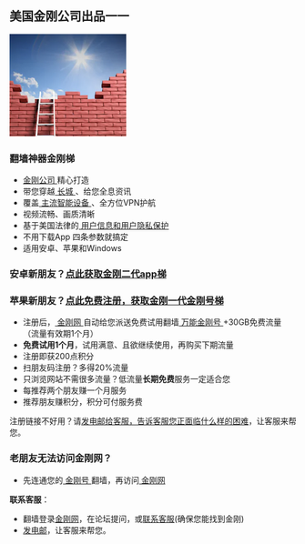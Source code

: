 ## 美国金刚公司出品一一

![image](l-w-s-athird.png)
### 翻墙神器金刚梯

- [ 金刚公司 ](https://github.com/a2zitpro/web/blob/master/a2zitpro.md)精心打造
- 带您穿越[ 长城 ](https://github.com/a2zitpro/web/blob/master/list_abcofvpn.md)、给您全息资讯
- 覆盖[ 主流智能设备 ](https://github.com/a2zitpro/web/blob/master/list_kkproducts&services.md)、全方位VPN护航
- 视频流畅、画质清晰
- 基于美国法律的[ 用户信息和用户隐私保护 ](https://github.com/a2zitpro/web/blob/master/Endusercontract.md)
- 不用下载App 四条参数就搞定
- 适用安卓、苹果和Windows

### 安卓新朋友？[点此获取金刚二代app梯](https://github.com/a2zitpro/web/blob/master/dlb.md)  
### 苹果新朋友？[点此免费注册，获取金刚一代金刚号梯](https://myfasttrack.org/midman/testfm.php)
* 注册后，[ 金刚网 ](https://github.com/a2zitpro/web/blob/master/kksitecn.md)自动给您派送免费试用翻墙[ 万能金刚号 ](https://github.com/a2zitpro/web/blob/master/multipurposekkid.md)+30GB免费流量（流量有效期1个月）<br>
* **免费试用1个月**，试用满意、且欲继续使用，再购买下期流量<br>
* 注册即获200点积分
* 扫朋友码注册？多得20%流量
* 只浏览网站不需很多流量？低流量**长期免费**服务一定适合您
* 每推荐两个朋友赚一个月服务
* 推荐朋友赚积分，积分可付服务费

注册链接不好用？请[发电邮给客服，告诉客服您正面临什么样的困难](mailto:cs@a2zitpro.com)，让客服来帮您。

### 老朋友无法访问金刚网？
* 先连通您的[ 金刚号 ](https://github.com/a2zitpro/web/blob/master/kkid.md)翻墙，再访问[ 金刚网 ](https://atozitpro.net/zh)   

**联系客服**：
  * 翻墙登录[金刚网](https://github.com/a2zitpro/web/blob/master/kksitecn.md)，在论坛提问，或[联系客服](https://www.atozitpro.net/zh/contact-us/)(确保您能找到金刚)
  * [发电邮](mailto:cs@a2zitpro.com)，让客服来帮您。
